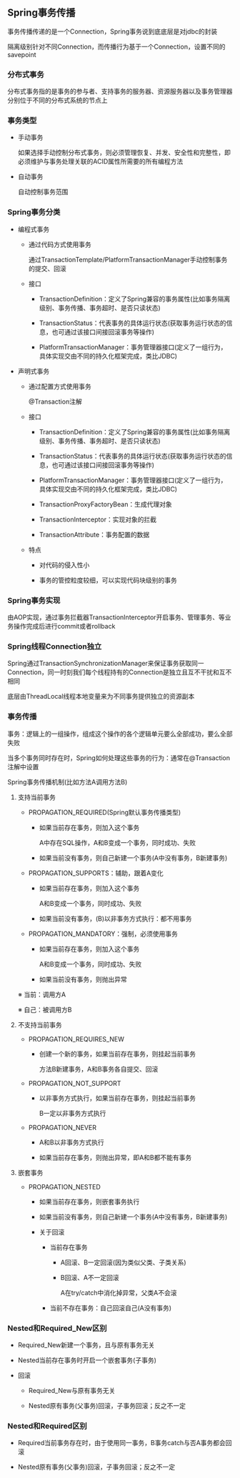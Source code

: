 ## Spring事务传播

事务传播传递的是一个Connection，Spring事务说到底底层是对jdbc的封装

隔离级别针对不同Connection，而传播行为基于一个Connection，设置不同的savepoint

### 分布式事务

分布式事务指的是事务的参与者、支持事务的服务器、资源服务器以及事务管理器分别位于不同的分布式系统的节点上

### 事务类型

* 手动事务

    如果选择手动控制分布式事务，则必须管理恢复、并发、安全性和完整性，即必须维护与事务处理关联的ACID属性所需要的所有编程方法

* 自动事务

    自动控制事务范围

### Spring事务分类

* 编程式事务

    * 通过代码方式使用事务
    
        通过TransactionTemplate/PlatformTransactionManager手动控制事务的提交、回滚
    
    * 接口
    
        * TransactionDefinition：定义了Spring兼容的事务属性(比如事务隔离级别、事务传播、事务超时、是否只读状态)
    
        * TransactionStatus：代表事务的具体运行状态(获取事务运行状态的信息，也可通过该接口间接回滚事务等操作)
    
        * PlatformTransactionManager：事务管理器接口(定义了一组行为，具体实现交由不同的持久化框架完成，类比JDBC)

* 声明式事务

    * 通过配置方式使用事务
    
        @Transaction注解
    
    * 接口

        * TransactionDefinition：定义了Spring兼容的事务属性(比如事务隔离级别、事务传播、事务超时、是否只读状态)

        * TransactionStatus：代表事务的具体运行状态(获取事务运行状态的信息，也可通过该接口间接回滚事务等操作)

        * PlatformTransactionManager：事务管理器接口(定义了一组行为，具体实现交由不同的持久化框架完成，类比JDBC)    
    
        * TransactionProxyFactoryBean：生成代理对象
    
        * TransactionInterceptor：实现对象的拦截
    
        * TransactionAttribute：事务配置的数据
      
    * 特点
    
        * 对代码的侵入性小
    
        * 事务的管控粒度较细，可以实现代码块级别的事务

### Spring事务实现

由AOP实现，通过事务拦截器TransactionInterceptor开启事务、管理事务、等业务操作完成后进行commit或者rollback

### Spring线程Connection独立

Spring通过TransactionSynchronizationManager来保证事务获取同一Connection，同一时刻我们每个线程持有的Connection是独立且互不干扰和互不相同

底层由ThreadLocal线程本地变量来为不同事务提供独立的资源副本

### 事务传播

事务：逻辑上的一组操作，组成这个操作的各个逻辑单元要么全部成功，要么全部失败

当多个事务同时存在时，Spring如何处理这些事务的行为：通常在@Transaction注解中设置

Spring事务传播机制(比如方法A调用方法B)

1. 支持当前事务

    * PROPAGATION_REQUIRED(Spring默认事务传播类型)
    
        * 如果当前存在事务，则加入这个事务
    
            A中存在SQL操作，A和B变成一个事务，同时成功、失败        
          
        * 如果当前没有事务，则自己新建一个事务(A中没有事务，B新建事务)
    
    * PROPAGATION_SUPPORTS：辅助，跟着A变化
    
        * 如果当前存在事务，则加入这个事务
    
            A和B变成一个事务，同时成功、失败
    
        * 如果当前没有事务，(B)以非事务方式执行：都不用事务
    
    * PROPAGATION_MANDATORY：强制，必须使用事务
    
        * 如果当前存在事务，则加入这个事务
    
            A和B变成一个事务，同时成功、失败
    
        * 如果当前没有事务，则抛出异常
    
    ※ 当前：调用方A
    
    ※ 自己：被调用方B

2. 不支持当前事务

    * PROPAGATION_REQUIRES_NEW
    
        * 创建一个新的事务，如果当前存在事务，则挂起当前事务
        
            方法B新建事务，A和B事务各自提交、回滚
      
    * PROPAGATION_NOT_SUPPORT
    
        * 以非事务方式执行，如果当前存在事务，则挂起当前事务
        
            B一定以非事务方式执行
      
    * PROPAGATION_NEVER
    
        * A和B以非事务方式执行
          
        * 如果当前存在事务，则抛出异常，即A和B都不能有事务

3. 嵌套事务
     
    * PROPAGATION_NESTED
    
        * 如果当前存在事务，则嵌套事务执行
    
        * 如果当前没有事务，则自己新建一个事务(A中没有事务，B新建事务)
        
        * 关于回滚
          
            * 当前存在事务
        
                * A回滚、B一定回滚(因为类似父类、子类关系)
        
                * B回滚、A不一定回滚
        
                    A在try/catch中消化掉异常，父类A不会滚
        
            * 当前不存在事务：自己回滚自己(A没有事务)

### Nested和Required_New区别

* Required_New新建一个事务，且与原有事务无关

* Nested当前存在事务时开启一个嵌套事务(子事务)

* 回滚

    * Required_New与原有事务无关
    
    * Nested原有事务(父事务)回滚，子事务回滚；反之不一定

### Nested和Required区别

* Required当前事务存在时，由于使用同一事务，B事务catch与否A事务都会回滚

* Nested原有事务(父事务)回滚，子事务回滚；反之不一定